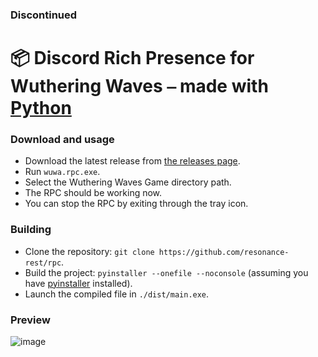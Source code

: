 ### Discontinued

# 📦 Discord Rich Presence for Wuthering Waves ⎯ made with [**Python**](https://www.python.org/)

### Download and usage

- Download the latest release from [the releases page](https://github.com/resonance-rest/rpc/releases).
- Run `wuwa.rpc.exe`.
- Select the Wuthering Waves Game directory path.
- The RPC should be working now.
- You can stop the RPC by exiting through the tray icon.

### Building

- Clone the repository: `git clone https://github.com/resonance-rest/rpc`.
- Build the project: `pyinstaller --onefile --noconsole` (assuming you have [pyinstaller](https://pyinstaller.org/) installed).
- Launch the compiled file in `./dist/main.exe`.

### Preview

![image](https://files.catbox.moe/fvslpr.png)

